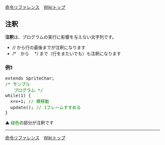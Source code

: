 
[命令リファレンス](./reference)&emsp;[Wikiトップ](./)

<title>命令リファレンス - 注釈</title>

## 注釈

**注釈**は、プログラムの実行に影響を与えない文字列です。

- // から行の最後までが注釈になります  
- /*　から　 */ まで（行をまたいでも）も注釈になります　

### 例1

<pre>
extends SpriteChar;
<span style="color: #080">/* サンプル
　　プログラム */</span>
while(1) {
  x=x+1; <span style="color: #080">// 横移動</span>
  update(); <span style="color: #080">// 1フレームすすめる</span>
}
</pre>

▲ <span style="color: #080">緑色</span>の部分が注釈です

***

[命令リファレンス](./reference)&emsp;[Wikiトップ](./)


